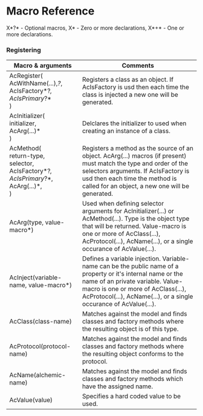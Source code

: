 # Macro Reference

X*?* - Optional macros, X* - Zero or more declarations, X*+* - One or more declarations.

### Registering

Macro & arguments | Comments
--- | ---
AcRegister(<br />AcWithName(...),*?*,<br />AcIsFactory*?*,<br />AcIsPrimary*?*<br />) | Registers a class as an object. If AcIsFactory is usd then each time the class is injected a new one will be generated.
AcInitializer(<br />initializer,<br />AcArg(...)\*<br />) | Delclares the initializer to used when creating an instance of a class.
AcMethod(<br />return-type,<br />selector,<br />AcIsFactory*?*,<br />AcIsPrimary*?*,<br />AcArg(...)\*,<br />) | Registers a method as the source of an object. AcArg(...) macros (if present) must match the type and order of the selectors arguments. If AcIsFactory is usd then each time the method is called for an object, a new one will be generated.
AcArg(type, value-macro\*) | Used when defining selector arguments for AcInitializer(...) or AcMethod(...). Type is the object type that will be returned. Value-macro is one or more of AcClass(...), AcProtocol(...), AcName(...), or a single occurance of AcValue(...).
AcInject(variable-name, value-macro*) | Defines a variable injection. Variable-name can be the public name of a property or it's internal name or the name of an private variable. Value-macro is one or more of AcClass(...), AcProtocol(...), AcName(...), or a single occurance of AcValue(...).
AcClass(class-name) | Matches against the model and finds classes and factory methods where the resulting object is of this type. 
AcProtocol(protocol-name) | Matches against the model and finds classes and factory methods where the resulting object conforms to the protocol. 
AcName(alchemic-name) | Matches against the model and finds classes and factory methods which have the assigned name.
AcValue(value) | Specifies a hard coded value to be used.  